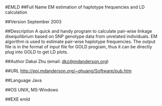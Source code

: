 #EMLD
##Full Name
EM estimation of haplotype frequencies and LD calculation

##Version
September 2003

##Description
A quick and handy program to calculate pair-wise linkage disequilibrium based on SNP genotype data from unrelated individuals. EM algorithm is used to estimate pair-wise haplotype frequencies. The output file is in the format of input file for GOLD program, thus it can be directly plug into GOLD to get LD plots.

##Author
Dakai Zhu (email: dkz@mdanderson.org)

##URL
http://epi.mdanderson.org/~qhuang/Software/pub.htm

##Language
Java

##OS
UNIX, MS-Windows

##EXE
emld

